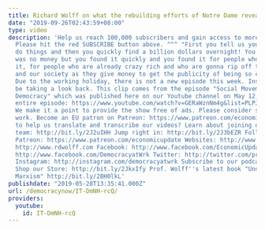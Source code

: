```yaml
---
title: Richard Wolff on what the rebuilding efforts of Notre Dame reveal
date: "2019-09-26T02:43:59+08:00"
type: video
description: 'Help us reach 100,000 subscribers and gain access to more studio time!
  Please hit the red SUBSCRIBE button above. ^^^ "First you tell us you [Macron] can''t
  do things and then you quickly find a billion dollars overnight! You said there
  was no money but you found it quickly and you found it for people who don''t need
  it, for people who are already crazy rich and who are gonna rip off this government
  and our society as they give money to get the publicity of being so charitable."
  Due to the working holiday, there is not a new episode this week. Instead, we will
  be taking a look back. This clip comes from the episode "Social Movement for Economic
  Democracy" which was published here on our Youtube channel on May 12, 2019. Watch
  entire episode: https://www.youtube.com/watch?v=GERaWznNm4g&list=PLPJpiw1WYdTMLIyASxEheOVjl1vKkajYj&index=3&t=0s
  We make it a point to provide the show free of ads. Please consider supporting our
  work. Become an EU patron on Patreon: https://www.patreon.com/economicupdate Want
  to help us translate and transcribe our videos? Learn about joining our translation
  team: http://bit.ly/2J2uIHH Jump right in: http://bit.ly/2J3bEZR Follow us ONLINE:
  Patreon: https://www.patreon.com/economicupdate Websites: http://www.democracyatwork.info/econo...
  http://www.rdwolff.com Facebook: http://www.facebook.com/EconomicUpdate http://www.facebook.com/RichardDWolff
  http://www.facebook.com/DemocracyatWrk Twitter: http://twitter.com/profwolff http://twitter.com/democracyatwrk
  Instagram: http://instagram.com/democracyatwrk Subscribe to our podcast: http://economicupdate.libsyn.com
  Shop our Store: http://bit.ly/2JkxIfy Prof. Wolff''s latest book "Understanding
  Marxism" http://bit.ly/2BH0lkL'
publishdate: "2019-05-28T13:35:41.000Z"
url: /democracynow/IT-DmNH-rcQ/
providers:
  youtube:
    id: IT-DmNH-rcQ
---
```

